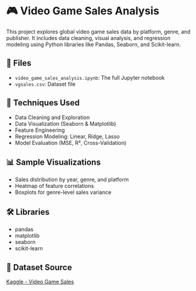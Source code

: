 # 🎮 Video Game Sales Analysis

This project explores global video game sales data by platform, genre, and publisher. It includes data cleaning, visual analysis, and regression modeling using Python libraries like Pandas, Seaborn, and Scikit-learn.

## 📁 Files

- `video_game_sales_analysis.ipynb`: The full Jupyter notebook
- `vgsales.csv`: Dataset file

## 🧠 Techniques Used

- Data Cleaning and Exploration
- Data Visualization (Seaborn & Matplotlib)
- Feature Engineering
- Regression Modeling: Linear, Ridge, Lasso
- Model Evaluation (MSE, R², Cross-Validation)

## 📊 Sample Visualizations

- Sales distribution by year, genre, and platform
- Heatmap of feature correlations
- Boxplots for genre-level sales variance

## 🛠️ Libraries

- pandas
- matplotlib
- seaborn
- scikit-learn

## 📌 Dataset Source

[Kaggle - Video Game Sales](https://www.kaggle.com/datasets/gregorut/videogamesales)
